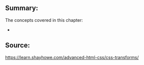 ## Summary:
The concepts covered in this chapter:

* 



## Source:
https://learn.shayhowe.com/advanced-html-css/css-transforms/